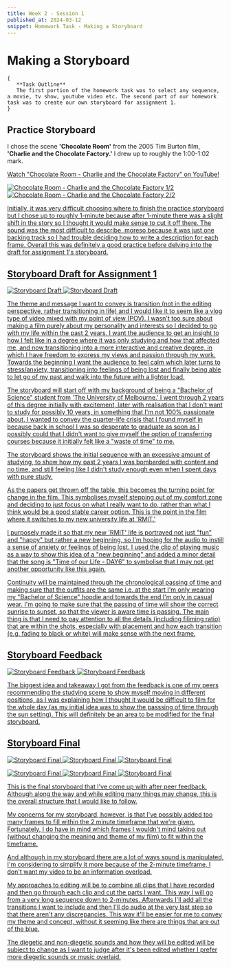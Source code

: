 ```yaml
---
title: Week 2 - Session 1
published_at: 2024-03-12
snippet: Homework Task - Making a Storyboard
---
```

# Making a Storyboard
```
{
   **Task Outline**
   The first portion of the homework task was to select any sequence, a movie, tv show, youtube video etc. The second part of our homework task was to create our own storyboard for assignment 1.
}
```
## Practice Storyboard
I chose the scene **'Chocolate Room'** from the 2005 Tim Burton film, **'Charlie and the Chocolate Factory.'** I drew up to roughly the 1:00-1:02 mark.
<p><a href=https://www.youtube.com/embed/OMFQtY6655E?si=j8tVniPms9osEJkF> Watch "Chocolate Room - Charlie and the Chocolate Factory" on YouTube!</p>

![Chocolate Room - Charlie and the Chocolate Factory 1/2](/W02S1/CCF_1.jpg)
![Chocolate Room - Charlie and the Chocolate Factory 2/2](/W02S1/CCF_2.jpg)

Initially, it was very difficult choosing where to finish the practice storyboard but I chose up to roughly 1-minute because after 1-minute there was a slight shift in the story so I thought it would make sense to cut it off there. The sound was the most difficult to describe, moreso because it was just one backing track so I had trouble deciding how to write a description for each frame. Overall this was definitely a good practice before delving into the draft for assignment 1's storyboard.

## Storyboard Draft for Assignment 1
![Storyboard Draft](/W02S1/draft1.jpg)
![Storyboard Draft](/W02S1/draft2.jpg)

The theme and message I want to convey is transition (not in the editing perspective, rather transitioning in life) and I would like it to seem like a vlog type of video mixed with my point of view (POV). I wasn't too sure about making a film purely about my personality and interests so I decided to go with my life within the past 2 years. I want the audience to get an insight to how I felt like in a degree where it was only studying and how that affected me, and now transitioning into a more interactive and creative degree, in which I have freedom to express my views and passion through my work. Towards the beginning I want the audience to feel calm which later turns to stress/anxiety, transitioning into feelings of being lost and finally being able to let go of my past and walk into the future with a lighter load.

The storyboard will start off with my background of being a "Bachelor of Science" student from 'The University of Melbourne.' I went through 2 years of this degree initially with excitement, later with realisation that I don't want to study for possibly 10 years, in something that I'm not 100% passionate about. I wanted to convey the quarter-life crisis that I found myself in because back in school I was so desperate to graduate as soon as I possibly could that I didn't want to give myself the option of transferring courses because it initially felt like a "waste of time" to me. 

The storyboard shows the initial sequence with an excessive amount of studying, to show how my past 2 years I was bombarded with content and no time, and still feeling like I didn't study enough even when I spent days with pure study. 

As the papers get thrown off the table, this becomes the turning point for change in the film. This symbolises myself stepping out of my comfort zone and deciding to just focus on what I really want to do, rather than what I think would be a good stable career option. This is the point in the film where it switches to my new university life at 'RMIT.'

I purposely made it so that my new 'RMIT' life is portrayed not just "fun" and "happy" but rather a new beginning, so I'm hoping for the audio to instill a sense of anxiety or feelings of being lost. I used the clip of playing music as a way to show this idea of a "new beginning" and added a minor detail that the song is "Time of our Life - DAY6" to symbolise that I may not get another opportunity like this again.

Continuity will be maintained through the chronological passing of time and making sure that the outfits are the same i.e. at the start I'm only wearing my "Bachelor of Science" hoodie and towards the end I'm only in casual wear. I'm going to make sure that the passing of time will show the correct sunrise to sunset, so that the viewer is aware time is passing. The main thing is that I need to pay attention to all the details (including filiming ratio) that are within the shots, especially with placement and how each transition (e.g. fading to black or white) will make sense with the next frame.

## Storyboard Feedback
![Storyboard Feedback](/W02S1/change1.jpg)
![Storyboard Feedback](/W02S1/change2.jpg)

The biggest idea and takeaway I got from the feedback is one of my peers recommending the studying scene to show myself moving in different positions, as I was explaining how I thought it would be difficult to film for the whole day (as my initial idea was to show the passsing of time through the sun setting). This will definitely be an area to be modified for the final storyboard.

## Storyboard Final
![Storyboard Final](/W02S1/final1.jpg)
![Storyboard Final](/W02S1/final2.jpg)
![Storyboard Final](/W02S1/final3.jpg)

![Storyboard Final](/W02S1/final1.jpg)
![Storyboard Final](/W02S1/final2.jpg)
![Storyboard Final](/W02S1/final3.jpg)

This is the final storyboard that I've come up with after peer feedback. Although along the way and while editing many things may change, this is the overall structure that I would like to follow. 

My concerns for my storyboard, however, is that I've possibly added too many frames to fill within the 2 minute timeframe that we're given. Fortunately, I do have in mind which frames I wouldn't mind taking out (without changing the meaning and theme of my film) to fit within the timeframe.

And although in my storyboard there are a lot of ways sound is manipulated, I'm considering to simplify it more because of the 2-minute timeframe, I don't want my video to be an information overload.

My approaches to editing will be to combine all clips that I have recorded and then go through each clip and cut the parts I want. This way I will go from a very long sequence down to 2-minutes. Afterwards I'll add all the transitions I want to include and then I'll do audio at the very last step so that there aren't any discrepancies. This way it'll be easier for me to convey my theme and concept, without it seeming like there are things that are out of the blue.

The diegetic and non-diegetic sounds and how they will be edited will be subject to change as I want to judge after it's been edited whether I prefer more diegetic sounds or music overlaid.

